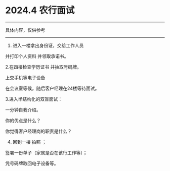 



# 2024.4 农行面试

---

具体内容，仅供参考


---






1. 进入一楼拿出身份证，交给工作人员 

并打印个人资料 并领取承诺书。



2.在四楼检查学历证书 并抽取号码牌。

上交手机等电子设备

在会议室等候，随后客户经理在24楼等待面试。



3.进入半结构化的双盲面试：

一分钟自我介绍。


你的优点是什么？


你觉得客户经理岗的职责是什么？


4. 回到一楼 拍照 ；

签署一份单子（家属是否在该行工作等）；

凭号码牌取回电子设备等。
